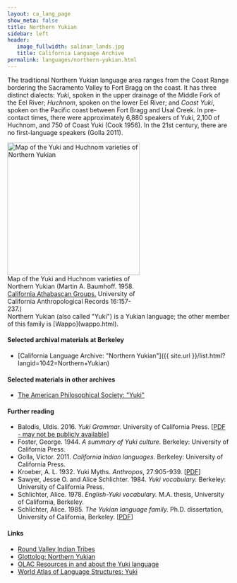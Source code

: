 ```yaml
---
layout: ca_lang_page
show_meta: false
title: Northern Yukian
sidebar: left
header:
   image_fullwidth: salinan_lands.jpg
   title: California Language Archive
permalink: languages/northern-yukian.html
---
```


The traditional Northern Yukian language area ranges from the Coast Range bordering the Sacramento Valley to Fort Bragg on the coast. It has three distinct dialects: *Yuki*, spoken in the upper drainage of the Middle Fork of the Eel River;
*Huchnom*, spoken on the lower Eel River; and *Coast Yuki*, spoken on the Pacific coast between Fort Bragg and Usal Creek. In pre-contact times, there were approximately 6,880 speakers of Yuki, 2,100 of Huchnom, and 750 of Coast Yuki (Cook 1956). In the 21st century, there are no first-language speakers (Golla 2011).

<div class="image right" style="width: 300px;">
<a href="https://berkeley.box.com/v/northern-yukian-language-map"><img alt="Map of the Yuki and Huchnom varieties of Northern Yukian" src="{{ site.urlimg }}/northern-yukian-language-map-small.jpg" width="300px"/></a>
<div class="caption">
Map of the Yuki and Huchnom varieties of Northern Yukian (Martin A. Baumhoff. 1958. <a href="http://dpg.lib.berkeley.edu/webdb/anthpubs/search?all=&amp;volume=16&amp;journal=3&amp;item=6">California Athabascan Groups.</a> University of California Anthropological Records 16:157-237.)
</div>
</div>
Northern Yukian (also called "Yuki") is a Yukian language; the other member of this family is [Wappo](wappo.html).

#### Selected archival materials at Berkeley

* [California Language Archive: "Northern Yukian"]({{ site.url }}/list.html?langid=1042=Northern+Yukian)

#### Selected materials in other archives

* [The American Philosophical Society: "Yuki"](https://indigenousguide.amphilsoc.org/search?f%5B0%5D=guide_language_content_title%3AYuki)

#### Further reading

* Balodis, Uldis. 2016. *Yuki Grammar.* University of California Press.
[[PDF - may not be publicly available](https://www.degruyter.com/document/doi/10.1525/9780520965690/html)]
* Foster, George. 1944. *A summary of Yuki culture.* Berkeley: University of California Press.
* Golla, Victor. 2011. *California Indian languages.* Berkeley: University of California Press.
* Kroeber, A. L. 1932. Yuki Myths. *Anthropos*, 27:905-939.
[[PDF](https://www.jstor.org/stable/40446556?seq=1#metadata_info_tab_contents)]
* Sawyer, Jesse O. and Alice Schlichter. 1984. *Yuki vocabulary.* Berkeley: University of California Press.
* Schlichter, Alice. 1978. *English-Yuki vocabulary.* M.A. thesis, University of California, Berkeley.
* Schlichter, Alice. 1985. *The Yukian language family.* Ph.D. dissertation, University of California, Berkeley.
[[PDF](https://escholarship.org/uc/item/0zf540nk)]

#### Links

* [Round Valley Indian Tribes](https://www.rvit.org/)
* [Glottolog: Northern Yukian](https://glottolog.org/resource/languoid/id/yuki1243)
* [OLAC Resources in and about the Yuki language](http://www.language-archives.org/language/yuk)
* [World Atlas of Language Structures: Yuki](https://wals.info/languoid/lect/wals_code_yki)

